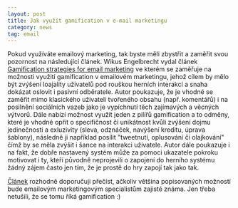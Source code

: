 ```yaml
---
layout: post
title: Jak využít gamification v e-mail marketingu
category: news
tag: email
---
```


<p>Pokud využíváte emailový marketing, tak byste měli zbystřit a zaměřit svou pozornost na následující článek. Wikus Engelbrecht vydal článek <a href="http://memeburn.com/2011/10/gamification-strategies-for-email-marketing/">Gamification strategies for email marketing</a> ve kterém se zaměřuje na možnosti využití gamification v emailovém marketingu, jehož cílem by mělo být zvýšení loajality uživatelů pod rouškou herních interakcí a snaha dokázat oslovit i pasivní odběratele. Autor poukazuje, že je vhodné se zaměřit mimo klasického uživateli tvořeného obsahu (např. komentářů) i na posilnění sociálních vazeb jako je vypíchnutí těch zajímavých a věcných výtvorů. Dále nabízí možnost využít jeden z pilířů gamification a to odměny, které je vhodné opřít o specifičnost či unikátnost kvůli zvýšení dojmu jedinečnosti a exluzivity (sleva, odznáček, navýšení kreditu, úprava šablony), následně ji například posílit "tweetnutí, oplusování či olajkování" čímž by se měla zvýšit i šance na interakci uživatele.  Autor dále poukazuje i na fakt, že dobře nastavený systém může za pomoci ukazatele pokroku motivovat i ty, kteří původně neprojevili o zapojení do herního systému žádný zájem často jen tím, že je prostě do hry zapojí tak jako tak.</p>
<p><a href="http://memeburn.com/2011/10/gamification-strategies-for-email-marketing/">Článek</a> rozhodně doporučuji přečíst, ačkoliv většina popisovaných možností bude emailovým marketingovým specialistům zajisté známa. Jen třeba netušili, že se tomu říká gamification :)</p>
